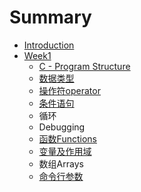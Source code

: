 # Summary

* [Introduction](README.md)
* [Week1](chapter1.md)
  * [C - Program Structure](chapter1/c-program-structure.md)
  * [数据类型](chapter1/shu-ju-lei-xing.md)
  * [操作符operator](chapter1/cao-zuo-fu-operator.md)
  * [条件语句](chapter1/tiao-jian-yu-ju.md)
  * 循环
  * Debugging
  * [函数Functions](chapter1/han-shu-functions.md)
  * [变量及作用域](chapter1/bian-liang-ji-zuo-yong-yu.md)
  * 数组Arrays
  * [命令行参数](chapter1/ming-ling-xing-can-shu.md)

